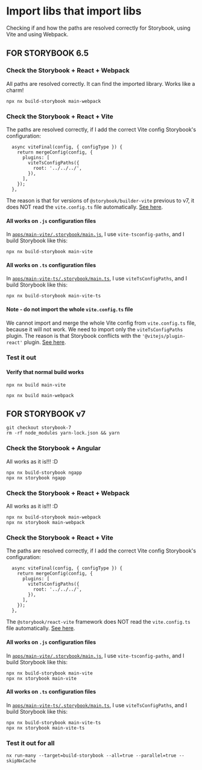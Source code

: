 # Import libs that import libs

Checking if and how the paths are resolved correctly for Storybook, using Vite and using Webpack.

## FOR STORYBOOK 6.5

### Check the Storybook + React + Webpack

All paths are resolved correctly. It can find the imported library. Works like a charm!

```
npx nx build-storybook main-webpack
```

### Check the Storybook + React + Vite

The paths are resolved correctly, if I add the correct Vite config Storybook's configuration:

```
  async viteFinal(config, { configType }) {
    return mergeConfig(config, {
      plugins: [
        viteTsConfigPaths({
          root: '../../../',
        }),
      ],
    });
  },
```

The reason is that for versions of `@storybook/builder-vite` previous to v7, it does NOT read the `vite.config.ts` file automatically. [See here](https://github.com/storybookjs/storybook/issues/19391#issuecomment-1282243042).

#### All works on `.js` configuration files

In [`apps/main-vite/.storybook/main.js`](apps/main-vite/.storybook/main.js), I use `vite-tsconfig-paths`, and I build Storybook like this:

```
npx nx build-storybook main-vite
```

#### All works on `.ts` configuration files

In [`apps/main-vite-ts/.storybook/main.ts`](apps/main-vite-ts/.storybook/main.ts), I use `viteTsConfigPaths`, and I build Storybook like this:

```
npx nx build-storybook main-vite-ts
```

#### Note - do not import the whole `vite.config.ts` file

We cannot import and merge the whole Vite config from `vite.config.ts` file, because it will not work. We need to import only the `viteTsConfigPaths` plugin. The reason is that Storybook conflicts with the `'@vitejs/plugin-react'` plugin. [See here](https://github.com/storybookjs/storybook/issues/19365).

### Test it out

#### Verify that normal build works

```
npx nx build main-vite
```

```
npx nx build main-webpack
```

## FOR STORYBOOK v7

```
git checkout storybook-7
rm -rf node_modules yarn-lock.json && yarn
```

### Check the Storybook + Angular

All works as it is!!! :D

```
npx nx build-storybook ngapp
npx nx storybook ngapp
```

### Check the Storybook + React + Webpack

All works as it is!!! :D

```
npx nx build-storybook main-webpack
npx nx storybook main-webpack
```

### Check the Storybook + React + Vite

The paths are resolved correctly, if I add the correct Vite config Storybook's configuration:

```
  async viteFinal(config, { configType }) {
    return mergeConfig(config, {
      plugins: [
        viteTsConfigPaths({
          root: '../../../',
        }),
      ],
    });
  },
```

The `@storybook/react-vite` framework does NOT read the `vite.config.ts` file automatically. [See here](https://github.com/storybookjs/storybook/issues/19391#issuecomment-1282243042).

#### All works on `.js` configuration files

In [`apps/main-vite/.storybook/main.js`](apps/main-vite/.storybook/main.js), I use `vite-tsconfig-paths`, and I build Storybook like this:

```
npx nx build-storybook main-vite
npx nx storybook main-vite
```

#### All works on `.ts` configuration files

In [`apps/main-vite-ts/.storybook/main.ts`](apps/main-vite-ts/.storybook/main.ts), I use `viteTsConfigPaths`, and I build Storybook like this:

```
npx nx build-storybook main-vite-ts
npx nx storybook main-vite-ts
```

### Test it out for all

```
nx run-many --target=build-storybook --all=true --parallel=true --skipNxCache
```
